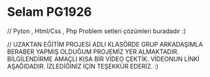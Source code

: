 # Selam PG1926 
// Pyton , Html/Css , Php Problem setleri çözümleri buradadır :)

// UZAKTAN EĞİTİM PROJESİ ADLI KLASÖRDE GRUP ARKADAŞIMLA BERABER YAPMIŞ OLDUĞUM PROJEMİZ YER ALMAKTADIR. BİLGİLENDİRME AMAÇLI KISA BİR VİDEO ÇEKTİK. VİDEONUN LİNKİ AŞAĞIDADIR. İZLEDİĞİNİZ İÇİN TEŞEKKÜR EDERİZ. :)

